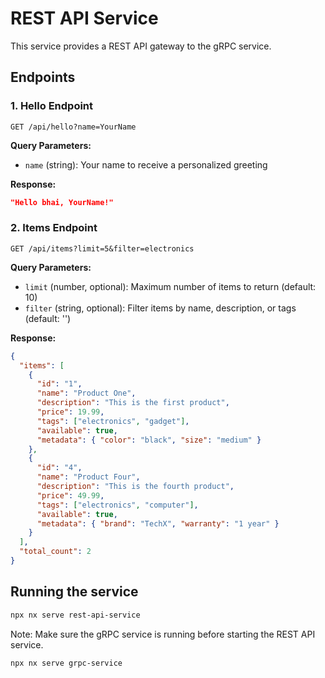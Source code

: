 # REST API Service

This service provides a REST API gateway to the gRPC service.

## Endpoints

### 1. Hello Endpoint

```
GET /api/hello?name=YourName
```

**Query Parameters:**
- `name` (string): Your name to receive a personalized greeting

**Response:**
```json
"Hello bhai, YourName!"
```

### 2. Items Endpoint

```
GET /api/items?limit=5&filter=electronics
```

**Query Parameters:**
- `limit` (number, optional): Maximum number of items to return (default: 10)
- `filter` (string, optional): Filter items by name, description, or tags (default: '')

**Response:**
```json
{
  "items": [
    {
      "id": "1",
      "name": "Product One",
      "description": "This is the first product",
      "price": 19.99,
      "tags": ["electronics", "gadget"],
      "available": true,
      "metadata": { "color": "black", "size": "medium" }
    },
    {
      "id": "4",
      "name": "Product Four",
      "description": "This is the fourth product",
      "price": 49.99,
      "tags": ["electronics", "computer"],
      "available": true,
      "metadata": { "brand": "TechX", "warranty": "1 year" }
    }
  ],
  "total_count": 2
}
```

## Running the service

```bash
npx nx serve rest-api-service
```

Note: Make sure the gRPC service is running before starting the REST API service.

```bash
npx nx serve grpc-service
``` 